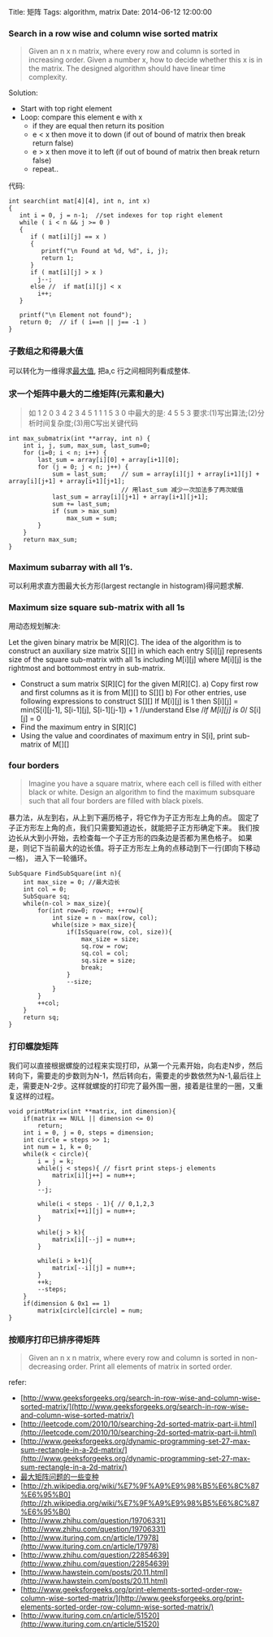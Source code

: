 Title: 矩阵
Tags: algorithm, matrix
Date: 2014-06-12 12:00:00

### Search in a row wise and column wise sorted matrix
> Given an n x n matrix, where every row and column is sorted in increasing order. Given a number x, how to decide whether this x is in the matrix. The designed algorithm should have linear time complexity.

Solution:

- Start with top right element
- Loop: compare this element e with x
    - if they are equal then return its position
    - e < x then move it to down (if out of bound of matrix then break return false)
    - e > x then move it to left (if out of bound of matrix then break return false)
    - repeat..

代码:

    int search(int mat[4][4], int n, int x)
    {
       int i = 0, j = n-1;  //set indexes for top right element
       while ( i < n && j >= 0 )
       {
          if ( mat[i][j] == x )
          {
             printf("\n Found at %d, %d", i, j);
             return 1;
          }
          if ( mat[i][j] > x )
            j--;
          else //  if mat[i][j] < x
            i++;
       }
     
       printf("\n Element not found");
       return 0;  // if ( i==n || j== -1 )
    }

### 子数组之和得最大值
可以转化为一维得求[最大值](/posts/adt/array-part-5.html), 把a,c 行之间相同列看成整体.

### 求一个矩阵中最大的二维矩阵(元素和最大)
> 如
1 2 0 3 4
2 3 4 5 1
1 1 5 3 0
中最大的是:
4 5
5 3
要求:(1)写出算法;(2)分析时间复杂度;(3)用C写出关键代码


    int max_submatrix(int **array, int n) {
        int i, j, sum, max_sum, last_sum=0;
        for (i=0; i < n; i++) {
            last_sum = array[i][0] + array[i+1][0];
            for (j = 0; j < n; j++) {
                sum = last_sum;    // sum = array[i][j] + array[i+1][j] + array[i][j+1] + array[i+1][j+1]; 
                                   // 用last_sum 减少一次加法多了两次赋值
                last_sum = array[i][j+1] + array[i+1][j+1];
                sum += last_sum;
                if (sum > max_sum)
                    max_sum = sum;
            } 
        }
        return max_sum;
    }

### Maximum subarray with all 1’s.
可以利用求直方图最大长方形(largest rectangle in histogram)得问题求解.

### Maximum size square sub-matrix with all 1s
用动态规划解决:

Let the given binary matrix be M[R][C]. The idea of the algorithm is to construct an auxiliary size matrix S[][] in which each entry S[i][j] represents size of the square sub-matrix with all 1s including M[i][j] where M[i][j] is the rightmost and bottommost entry in sub-matrix.

- Construct a sum matrix S[R][C] for the given M[R][C].
     a) Copy first row and first columns as it is from M[][] to S[][]
     b) For other entries, use following expressions to construct S[][]
         If M[i][j] is 1 then
            S[i][j] = min(S[i][j-1], S[i-1][j], S[i-1][j-1]) + 1 //understand
         Else /*If M[i][j] is 0*/
            S[i][j] = 0
- Find the maximum entry in S[R][C]
- Using the value and coordinates of maximum entry in S[i], print 
   sub-matrix of M[][]

### four borders
>Imagine you have a square matrix, where each cell is filled with either black or white. Design an algorithm to find the maximum subsquare such that all four borders are filled with black pixels. 

暴力法，从左到右，从上到下遍历格子，将它作为子正方形左上角的点。 固定了子正方形左上角的点，我们只需要知道边长，就能把子正方形确定下来。 我们按边长从大到小开始，去检查每一个子正方形的四条边是否都为黑色格子。 如果是，则记下当前最大的边长值。将子正方形左上角的点移动到下一行(即向下移动一格)， 进入下一轮循环。

    SubSquare FindSubSquare(int n){
        int max_size = 0; //最大边长
        int col = 0;
        SubSquare sq;
        while(n-col > max_size){
            for(int row=0; row<n; ++row){
                int size = n - max(row, col);
                while(size > max_size){
                    if(IsSquare(row, col, size)){
                        max_size = size;
                        sq.row = row;
                        sq.col = col;
                        sq.size = size;
                        break;
                    }
                    --size;
                }
            }
            ++col;
        }
        return sq;
    }


### 打印螺旋矩阵

我们可以直接根据螺旋的过程来实现打印，从第一个元素开始，向右走N步，然后转向下，需要走的步数则为N-1，然后转向右，需要走的步数依然为N-1,最后往上走，需要走N-2步。这样就螺旋的打印完了最外围一圈，接着是往里的一圈，又重复这样的过程。

    void printMatrix(int **matrix, int dimension){
        if(matrix == NULL || dimension <= 0)
            return;
        int i = 0, j = 0, steps = dimension;
        int circle = steps >> 1;
        int num = 1, k = 0;
        while(k < circle){
            i = j = k;
            while(j < steps){ // fisrt print steps-j elements
                matrix[i][j++] = num++;
            }
            --j;

            while(i < steps - 1){ // 0,1,2,3
                matrix[++i][j] = num++;
            }

            while(j > k){
                matrix[i][--j] = num++;
            }

            while(i > k+1){
                matrix[--i][j] = num++;
            }
            ++k;
            --steps;
        }
        if(dimension & 0x1 == 1)
            matrix[circle][circle] = num;
    }

### 按顺序打印已排序得矩阵 
>Given an n x n matrix, where every row and column is sorted in non-decreasing order. Print all elements of matrix in sorted order.


refer:

- [http://www.geeksforgeeks.org/search-in-row-wise-and-column-wise-sorted-matrix/](http://www.geeksforgeeks.org/search-in-row-wise-and-column-wise-sorted-matrix/)
- [http://leetcode.com/2010/10/searching-2d-sorted-matrix-part-ii.html](http://leetcode.com/2010/10/searching-2d-sorted-matrix-part-ii.html)
- [http://www.geeksforgeeks.org/dynamic-programming-set-27-max-sum-rectangle-in-a-2d-matrix/](http://www.geeksforgeeks.org/dynamic-programming-set-27-max-sum-rectangle-in-a-2d-matrix/)
- [最大矩阵问题的一些变种](http://wansishuang.appspot.com/?p=38002)
- [http://zh.wikipedia.org/wiki/%E7%9F%A9%E9%98%B5%E6%8C%87%E6%95%B0](http://zh.wikipedia.org/wiki/%E7%9F%A9%E9%98%B5%E6%8C%87%E6%95%B0)
- [http://www.zhihu.com/question/19706331](http://www.zhihu.com/question/19706331)
- [http://www.ituring.com.cn/article/17978](http://www.ituring.com.cn/article/17978)
- [http://www.zhihu.com/question/22854639](http://www.zhihu.com/question/22854639)
- [http://www.hawstein.com/posts/20.11.html](http://www.hawstein.com/posts/20.11.html)
- [http://www.geeksforgeeks.org/print-elements-sorted-order-row-column-wise-sorted-matrix/](http://www.geeksforgeeks.org/print-elements-sorted-order-row-column-wise-sorted-matrix/)
- [http://www.ituring.com.cn/article/51520](http://www.ituring.com.cn/article/51520)
